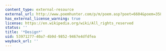 ```yaml
---
content_type: external-resource
external_url: http://www.poemhunter.com/p/m/poem.asp?poet=6604&poem=35873
has_external_license_warning: true
license: https://en.wikipedia.org/wiki/All_rights_reserved
status: ''
title: '*Design*'
uid: 53971277-40a7-4b9d-9852-9467e4dfdfea
wayback_url: ''
---
```

